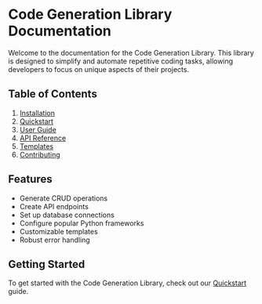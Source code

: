 # Code Generation Library Documentation

Welcome to the documentation for the Code Generation Library. This library is designed to simplify and automate repetitive coding tasks, allowing developers to focus on unique aspects of their projects.

## Table of Contents

1. [Installation](installation.md)
2. [Quickstart](quickstart.md)
3. [User Guide](user_guide/basic_usage.md)
4. [API Reference](api_reference/code_generator.md)
5. [Templates](templates/crud.md)
6. [Contributing](contributing.md)

## Features

- Generate CRUD operations
- Create API endpoints
- Set up database connections
- Configure popular Python frameworks
- Customizable templates
- Robust error handling

## Getting Started

To get started with the Code Generation Library, check out our [Quickstart](quickstart.md) guide.